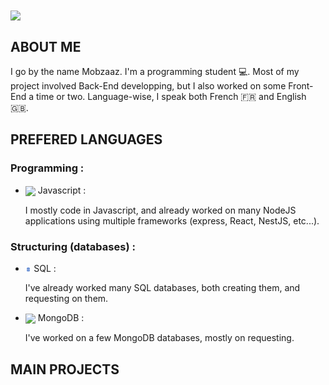 <img align="center" src="https://github.com/Mobzaaz/Mobzaaz/blob/main/githubBanniere.png"/>

## ABOUT ME

I go by the name Mobzaaz.
I'm a programming student 💻.
Most of my project involved Back-End developping, but I also worked on some Front-End a time or two.
Language-wise, I speak both French 🇫🇷 and English 🇬🇧.

## PREFERED LANGUAGES

<h3>Programming :</h3>
<ul>
  <li><img align="center" width="2%" src="https://upload.wikimedia.org/wikipedia/commons/6/6a/JavaScript-logo.png"/> Javascript :</li>
  <p>I mostly code in Javascript, and already worked on many NodeJS applications using multiple frameworks (express, React, NestJS, etc...).</p>
</ul>

<h3>Structuring (databases) :</h3>
<ul>
  <li><img align="center" width="2%" src="https://raw.githubusercontent.com/github/explore/80688e429a7d4ef2fca1e82350fe8e3517d3494d/topics/sql/sql.png"/> SQL :</li>
  <p>I've already worked many SQL databases, both creating them, and requesting on them.</p>
  <li><img align="center" width="2%" src="https://cdn.icon-icons.com/icons2/2415/PNG/512/mongodb_original_wordmark_logo_icon_146425.png"/> MongoDB :</li>
  <p>I've worked on a few MongoDB databases, mostly on requesting.</p>
</ul>
  
## MAIN PROJECTS
